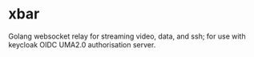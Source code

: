 # xbar
Golang websocket relay for streaming video, data, and ssh; for use with keycloak OIDC UMA2.0 authorisation server.
